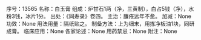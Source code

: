 序号：13565
名称：白玉膏
组成：炉甘石1两（净，三黄制），白占5钱（净），水粉3钱，冰片1分。
出处：《同寿录》卷四。
主治：臁疮远年不愈。
加减：None
功效：None
用法用量：隔纸贴之。
制备方法：上为细末，用拣净板油1块，同研成膏。
临床应用：None
各家论述：None
用药禁忌：None
附注：None
